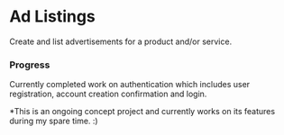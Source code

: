 # Ad Listings
Create and list advertisements for a product and/or service.

### Progress
Currently completed work on authentication which includes user registration, account creation confirmation and login.

*This is an ongoing concept project and currently works on its features during my spare time. :)
